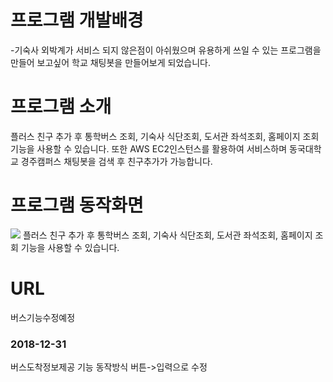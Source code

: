 # 프로그램 개발배경
-기숙사 외박계가 서비스 되지 않은점이 아쉬웠으며 유용하게 쓰일 수 있는 프로그램을 만들어 보고싶어 학교 채팅봇을 만들어보게 되었습니다.

# 프로그램 소개

플러스 친구 추가 후 통학버스 조회, 기숙사 식단조회, 도서관 좌석조회, 홈페이지 조회 기능을 사용할 수 있습니다.
또한 AWS EC2인스턴스를 활용하여 서비스하며 동국대학교 경주캠퍼스 채팅봇을 검색 후 친구추가가 가능합니다.

# 프로그램 동작화면

![](https://kkimsangheon.github.io/2017/08/11/dg-chat-bot/dgchat.png) 
플러스 친구 추가 후 통학버스 조회, 기숙사 식단조회, 도서관 좌석조회, 홈페이지 조회 기능을 사용할 수 있습니다.

# URL
버스기능수정예정
### 2018-12-31
버스도착정보제공 기능 동작방식 버튼->입력으로 수정
